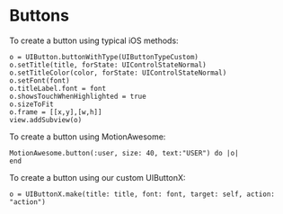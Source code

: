 # Buttons

To create a button using typical iOS methods:

```
o = UIButton.buttonWithType(UIButtonTypeCustom)
o.setTitle(title, forState: UIControlStateNormal)
o.setTitleColor(color, forState: UIControlStateNormal)
o.setFont(font)
o.titleLabel.font = font
o.showsTouchWhenHighlighted = true
o.sizeToFit
o.frame = [[x,y],[w,h]]
view.addSubview(o)
```

To create a button using MotionAwesome:

```
MotionAwesome.button(:user, size: 40, text:"USER") do |o|
end
```

To create a button using our custom UIButtonX:

```
o = UIButtonX.make(title: title, font: font, target: self, action: "action")
```

